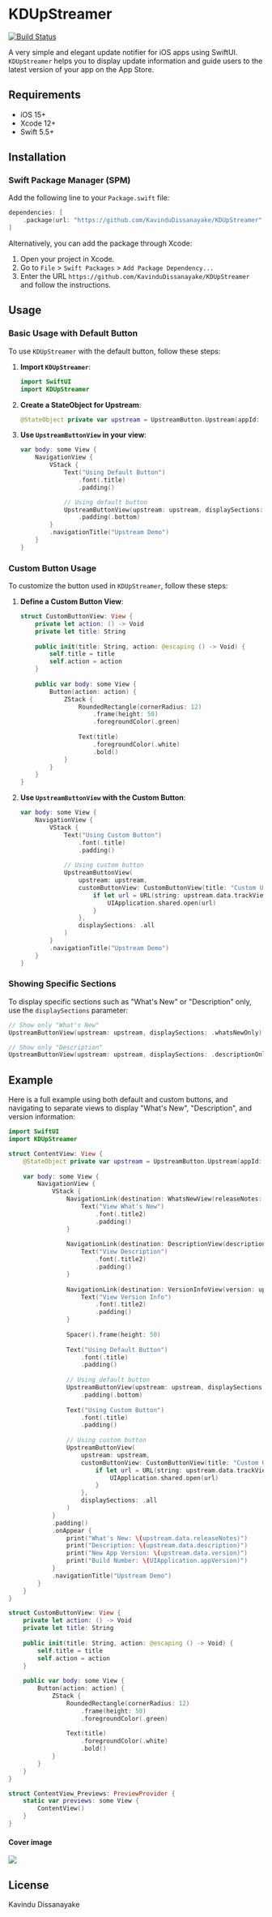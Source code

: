 # KDUpStreamer

[![Build Status](https://travis-ci.org/joemccann/dillinger.svg?branch=master)](https://travis-ci.org/joemccann/dillinger)

A very simple and elegant update notifier for iOS apps using SwiftUI. `KDUpStreamer` helps you to display update information and guide users to the latest version of your app on the App Store.

## Requirements
* iOS 15+
* Xcode 12+
* Swift 5.5+

## Installation

### Swift Package Manager (SPM)

Add the following line to your `Package.swift` file:

```swift
dependencies: [
    .package(url: "https://github.com/KavinduDissanayake/KDUpStreamer", from: "1.0.0")
]
```

Alternatively, you can add the package through Xcode:
1. Open your project in Xcode.
2. Go to `File` > `Swift Packages` > `Add Package Dependency...`
3. Enter the URL `https://github.com/KavinduDissanayake/KDUpStreamer` and follow the instructions.

## Usage

### Basic Usage with Default Button

To use `KDUpStreamer` with the default button, follow these steps:

1. **Import `KDUpStreamer`**:
    ```swift
    import SwiftUI
    import KDUpStreamer
    ```

2. **Create a StateObject for Upstream**:
    ```swift
    @StateObject private var upstream = UpstreamButton.Upstream(appId: "YOUR_APP_ID")
    ```

3. **Use `UpstreamButtonView` in your view**:
    ```swift
    var body: some View {
        NavigationView {
            VStack {
                Text("Using Default Button")
                    .font(.title)
                    .padding()

                // Using default button
                UpstreamButtonView(upstream: upstream, displaySections: .all)
                    .padding(.bottom)
            }
            .navigationTitle("Upstream Demo")
        }
    }
    ```

### Custom Button Usage

To customize the button used in `KDUpStreamer`, follow these steps:

1. **Define a Custom Button View**:
    ```swift
    struct CustomButtonView: View {
        private let action: () -> Void
        private let title: String
        
        public init(title: String, action: @escaping () -> Void) {
            self.title = title
            self.action = action
        }
        
        public var body: some View {
            Button(action: action) {
                ZStack {
                    RoundedRectangle(cornerRadius: 12)
                        .frame(height: 50)
                        .foregroundColor(.green)
                    
                    Text(title)
                        .foregroundColor(.white)
                        .bold()
                }
            }
        }
    }
    ```

2. **Use `UpstreamButtonView` with the Custom Button**:
    ```swift
    var body: some View {
        NavigationView {
            VStack {
                Text("Using Custom Button")
                    .font(.title)
                    .padding()
                
                // Using custom button
                UpstreamButtonView(
                    upstream: upstream,
                    customButtonView: CustomButtonView(title: "Custom Update") {
                        if let url = URL(string: upstream.data.trackViewUrl) {
                            UIApplication.shared.open(url)
                        }
                    },
                    displaySections: .all
                )
            }
            .navigationTitle("Upstream Demo")
        }
    }
    ```

### Showing Specific Sections

To display specific sections such as "What's New" or "Description" only, use the `displaySections` parameter:

```swift
// Show only "What's New"
UpstreamButtonView(upstream: upstream, displaySections: .whatsNewOnly)

// Show only "Description"
UpstreamButtonView(upstream: upstream, displaySections: .descriptionOnly)
```

## Example

Here is a full example using both default and custom buttons, and navigating to separate views to display "What's New", "Description", and version information:

```swift
import SwiftUI
import KDUpStreamer

struct ContentView: View {
    @StateObject private var upstream = UpstreamButton.Upstream(appId: "YOUR_APP_ID")
    
    var body: some View {
        NavigationView {
            VStack {
                NavigationLink(destination: WhatsNewView(releaseNotes: upstream.data.releaseNotes)) {
                    Text("View What's New")
                        .font(.title2)
                        .padding()
                }
                
                NavigationLink(destination: DescriptionView(description: upstream.data.description)) {
                    Text("View Description")
                        .font(.title2)
                        .padding()
                }
                
                NavigationLink(destination: VersionInfoView(version: upstream.data.version, buildNumber: UIApplication.appVersion)) {
                    Text("View Version Info")
                        .font(.title2)
                        .padding()
                }
                
                Spacer().frame(height: 50)
                
                Text("Using Default Button")
                    .font(.title)
                    .padding()
                
                // Using default button
                UpstreamButtonView(upstream: upstream, displaySections: .all)
                    .padding(.bottom)
                
                Text("Using Custom Button")
                    .font(.title)
                    .padding()
                
                // Using custom button
                UpstreamButtonView(
                    upstream: upstream,
                    customButtonView: CustomButtonView(title: "Custom Update") {
                        if let url = URL(string: upstream.data.trackViewUrl) {
                            UIApplication.shared.open(url)
                        }
                    },
                    displaySections: .all
                )
            }
            .padding()
            .onAppear {
                print("What's New: \(upstream.data.releaseNotes)")
                print("Description: \(upstream.data.description)")
                print("New App Version: \(upstream.data.version)")
                print("Build Number: \(UIApplication.appVersion)")
            }
            .navigationTitle("Upstream Demo")
        }
    }
}

struct CustomButtonView: View {
    private let action: () -> Void
    private let title: String
    
    public init(title: String, action: @escaping () -> Void) {
        self.title = title
        self.action = action
    }
    
    public var body: some View {
        Button(action: action) {
            ZStack {
                RoundedRectangle(cornerRadius: 12)
                    .frame(height: 50)
                    .foregroundColor(.green)
                
                Text(title)
                    .foregroundColor(.white)
                    .bold()
            }
        }
    }
}

struct ContentView_Previews: PreviewProvider {
    static var previews: some View {
        ContentView()
    }
}
```
#### Cover image
<img align="center" src="https://github.com/KavinduDissanayake/KDUpStreamer/blob/main/Sources/KDUpStreamer/cover_image.png"> 

## License

Kavindu Dissanayake
